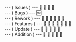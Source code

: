 --- ( Issues ) ---
🔽
🔽
🔽
💭
<br>
--- ( Bugs ) ---
🆗
<br>
--- ( Rework ) ---
🔽
🔽
🔽
🔽
🔽
💭
<br>
--- ( Features ) ---
🔽
🔽
💭
💭
💭
💭
💭
<br>
--- ( Update ) ---
🔽
🔽
🔽
🔽
💭
<br>
--- ( Addition ) ---
🔽
🔽
🔽
🔽
💭
<br>

<!--
[COPY & PASTE THIS]

TODO Copy Paste

⚠️ important
❗️ unfinished
❓ not able to finish
❔ dont understand
‼️ needs to be started 
⁉️ unfinished + cant finish
✅ finished
❌ doesnt work
⭕️ in progress
🛑 contributes in hold
🆘 not found file, deleted
💢 frustrating
🆗 works + (un)finished.
🆕 new feature + finished
🔽 listed
🔜 feature coming soon
💭 ideas
💬 comment
📢 announcement (to evry1)
📣 alert (to contributers)
🃏 (currupted)
🚩 to be fixed/added
🏳️ gave up.

★

◡̈

✰ ✰ ✰ ✰

☁︎ ☁︎

↳ ❝ [] ¡! ❞

ᯓ★

>ᴗ<

╰┈➤

「 ✦ 𝐍𝐚𝐦𝐞 ✦ 」

ᶻ 𝗓 𐰁 .ᐟ

シ

- ͙۪۪̥˚┊❛ ❜┊˚͙۪۪̥◌

・┆✦ʚ♡ɞ✦ ┆・

ᐢᗜᐢ

⋆ ༺Ƹ★ (ꐦ ◣‸◢) ★ Ʒ༻ ⋆

(｡>﹏<)

(𓌻‸𓌻) ᴜɢʜ.

૮₍˶Ó﹏Ò ⑅₎ა
𓊆 𓊇 𓊈 𓊉 𓉘 𓉝 𓈖
( ｡ •̀ ᴖ •́ ｡)
(つ╥﹏╥)つ

/ᐠ > ˕ <マ ૮₍˃̵֊ ˂̵ ₎ა

𓌉◯𓇋

ᐢ..ᐢ




-->
